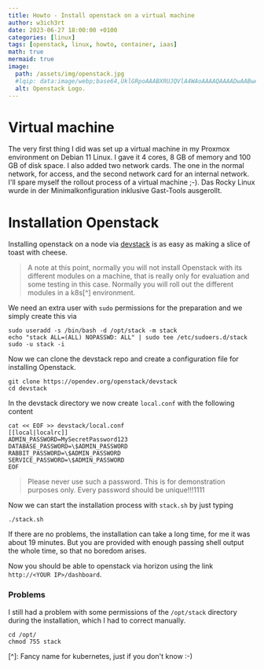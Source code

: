 ```yaml
---
title: Howto - Install openstack on a virtual machine
author: w3ich3rt
date: 2023-06-27 18:00:00 +0100
categories: [linux]
tags: [openstack, linux, howto, container, iaas]
math: true
mermaid: true
image:
  path: /assets/img/openstack.jpg
  #lqip: data:image/webp;base64,UklGRpoAAABXRUJQVlA4WAoAAAAQAAAADwAABwAAQUxQSDIAAAARL0AmbZurmr57yyIiqE8oiG0bejIYEQTgqiDA9vqnsUSI6H+oAERp2HZ65qP/VIAWAFZQOCBCAAAA8AEAnQEqEAAIAAVAfCWkAALp8sF8rgRgAP7o9FDvMCkMde9PK7euH5M1m6VWoDXf2FkP3BqV0ZYbO6NA/VFIAAAA
  alt: Openstack Logo.
---
```


# Virtual machine

The very first thing I did was set up a virtual machine in my Proxmox environment on Debian 11 Linux. I gave it 4 cores, 8 GB of memory and 100 GB of disk space. I also added two network cards. The one in the normal network, for access, and the second network card for an internal network. I'll spare myself the rollout process of a virtual machine ;-). 
Das Rocky Linux wurde in der Minimalkonfiguration inklusive Gast-Tools ausgerollt.

# Installation Openstack

Installing openstack on a node via [devstack](https://opendev.org/openstack/devstack) is as easy as making a slice of toast with cheese.

> A note at this point, normally you will not install Openstack with its different modules on a machine, that is really only for evaluation and some testing in this case. Normally you will roll out the different modules in a k8s[^] environment.

We need an extra user with `sudo` permissions for the preparation and we simply create this via

```shell
sudo useradd -s /bin/bash -d /opt/stack -m stack
echo "stack ALL=(ALL) NOPASSWD: ALL" | sudo tee /etc/sudoers.d/stack
sudo -u stack -i
```

Now we can clone the devstack repo and create a configuration file for installing Openstack.

```shell
git clone https://opendev.org/openstack/devstack
cd devstack
```

In the devstack directory we now create `local.conf` with the following content

```shell
cat << EOF >> devstack/local.conf
[[local|localrc]]
ADMIN_PASSWORD=MySecretPassword123
DATABASE_PASSWORD=\$ADMIN_PASSWORD
RABBIT_PASSWORD=\$ADMIN_PASSWORD
SERVICE_PASSWORD=\$ADMIN_PASSWORD
EOF
```

> Please never use such a password. This is for demonstration purposes only. Every password should be unique!!!1111

Now we can start the installation process with `stack.sh` by just typing 

```shell
./stack.sh
```

If there are no problems, the installation can take a long time, for me it was about 19 minutes.
But you are provided with enough passing shell output the whole time, so that no boredom arises.

Now you should be able to openstack via horizon using the link `http://<YOUR IP>/dashboard`.

### Problems

I still had a problem with some permissions of the `/opt/stack` directory during the installation, which I had to correct manually.


```shell
cd /opt/
chmod 755 stack
```

[^]: Fancy name for kubernetes, just if you don't know :-)

